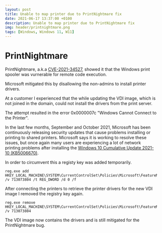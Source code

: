 ```yaml
---
layout: post
title: Unable to map printer due to PrintNightmare fix
date: 2021-06-17 13:37:00 +0100
description: Unable to map printer due to PrintNightmare fix
img: header/printnightmare.png
tags: [Windows, Windows 11, W11]
---
```

# PrintNightmare

PrintNightmare, a.k.a [CVE-2021-34527](https://cve.mitre.org/cgi-bin/cvename.cgi?name=CVE-2021-34527), showed it that the Windows print spooler was vurnerable for remote code execution. 

Microsoft mitigated this by disallowing the non-admins to install printer drivers.

At a customer I experienced that the while updating the VDI image, which is not joined in the domain, could not install the drivers from the print server. 

The attempt resulted in the error 0x0000007c "Windows Cannot Connect to the Printer".

In the last few months, September and October 2021, Microsoft has been continuously releasing security updates that cause problems installing or printing to shared printers. Microsoft says it is working to resolve these issues, but once again many users are experiencing a lot of network printing problems after installing the [Windows 10 Cumulative Update 2021-10 (KB5006670)](https://support.microsoft.com/nl-nl/topic/12-oktober-2021-kb5006670-os-builds-19041-1288-19042-1288-en-19043-1288-8902fc49-af79-4b1a-99c4-f74ca886cd95).

In order to circumvent this a registy key was added temporarily.

    reg.exe add HKEY_LOCAL_MACHINE\SYSTEM\CurrentControlSet\Policies\Microsoft\FeatureManagement\Overrides /v 713073804 /t REG_DWORD /d 0 /f

After connecting the printers to retrieve the printer drivers for the new VDI image I removed the registry key again.

    reg.exe remove HKEY_LOCAL_MACHINE\SYSTEM\CurrentControlSet\Policies\Microsoft\FeatureManagement\Overrides /v 713073804

The VDI image now contains the drivers and is still mitigated for the PrintNightmare bug.